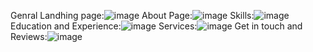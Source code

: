 Genral Landhing page:![image](https://user-images.githubusercontent.com/68329315/210499513-e2d10057-c2bb-408c-967a-bd60545b6b9c.png)
About Page:![image](https://user-images.githubusercontent.com/68329315/210499644-d0fcf4be-1b66-447a-ae12-0a3ee1e28a7b.png)
Skills:![image](https://user-images.githubusercontent.com/68329315/210499758-68d2b4eb-d921-4267-ad00-ea83c86e1e45.png)
Education and Experience:![image](https://user-images.githubusercontent.com/68329315/210499862-befd9927-92aa-4d79-86d5-985ea9995d12.png)
Services:![image](https://user-images.githubusercontent.com/68329315/210499961-edb4b8a4-5b9c-4113-a75c-95e6b0cb9e02.png)
Get in touch and Reviews:![image](https://user-images.githubusercontent.com/68329315/210500026-91e0a371-07b6-4764-990b-ca825d6844f6.png)
